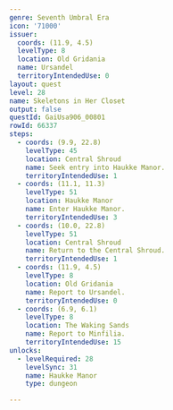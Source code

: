 ```yaml
---
genre: Seventh Umbral Era
icon: '71000'
issuer:
  coords: (11.9, 4.5)
  levelType: 8
  location: Old Gridania
  name: Ursandel
  territoryIntendedUse: 0
layout: quest
level: 28
name: Skeletons in Her Closet
output: false
questId: GaiUsa906_00801
rowId: 66337
steps:
  - coords: (9.9, 22.8)
    levelType: 45
    location: Central Shroud
    name: Seek entry into Haukke Manor.
    territoryIntendedUse: 1
  - coords: (11.1, 11.3)
    levelType: 51
    location: Haukke Manor
    name: Enter Haukke Manor.
    territoryIntendedUse: 3
  - coords: (10.0, 22.8)
    levelType: 51
    location: Central Shroud
    name: Return to the Central Shroud.
    territoryIntendedUse: 1
  - coords: (11.9, 4.5)
    levelType: 8
    location: Old Gridania
    name: Report to Ursandel.
    territoryIntendedUse: 0
  - coords: (6.9, 6.1)
    levelType: 8
    location: The Waking Sands
    name: Report to Minfilia.
    territoryIntendedUse: 15
unlocks:
  - levelRequired: 28
    levelSync: 31
    name: Haukke Manor
    type: dungeon

---
```

